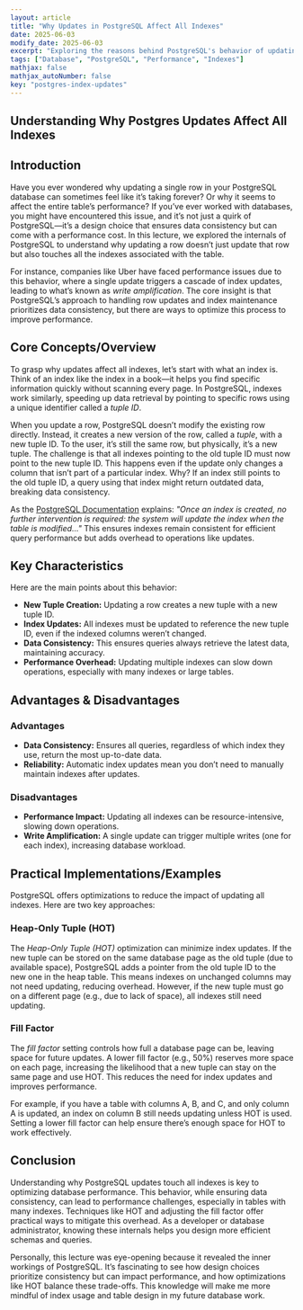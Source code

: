 ```yaml
---
layout: article
title: "Why Updates in PostgreSQL Affect All Indexes"
date: 2025-06-03
modify_date: 2025-06-03
excerpt: "Exploring the reasons behind PostgreSQL's behavior of updating all indexes during row updates and how to optimize it."
tags: ["Database", "PostgreSQL", "Performance", "Indexes"]
mathjax: false
mathjax_autoNumber: false
key: "postgres-index-updates"
---
```


## Understanding Why Postgres Updates Affect All Indexes

## Introduction

Have you ever wondered why updating a single row in your PostgreSQL database can sometimes feel like it’s taking forever? Or why it seems to affect the entire table’s performance? If you’ve ever worked with databases, you might have encountered this issue, and it’s not just a quirk of PostgreSQL—it’s a design choice that ensures data consistency but can come with a performance cost. In this lecture, we explored the internals of PostgreSQL to understand why updating a row doesn’t just update that row but also touches all the indexes associated with the table.

For instance, companies like Uber have faced performance issues due to this behavior, where a single update triggers a cascade of index updates, leading to what’s known as *write amplification*. The core insight is that PostgreSQL’s approach to handling row updates and index maintenance prioritizes data consistency, but there are ways to optimize this process to improve performance.

## Core Concepts/Overview

To grasp why updates affect all indexes, let’s start with what an index is. Think of an index like the index in a book—it helps you find specific information quickly without scanning every page. In PostgreSQL, indexes work similarly, speeding up data retrieval by pointing to specific rows using a unique identifier called a *tuple ID*.

When you update a row, PostgreSQL doesn’t modify the existing row directly. Instead, it creates a new version of the row, called a *tuple*, with a new tuple ID. To the user, it’s still the same row, but physically, it’s a new tuple. The challenge is that all indexes pointing to the old tuple ID must now point to the new tuple ID. This happens even if the update only changes a column that isn’t part of a particular index. Why? If an index still points to the old tuple ID, a query using that index might return outdated data, breaking data consistency.

As the [PostgreSQL Documentation](https://www.postgresql.org/docs/current/indexes-intro.html) explains: *"Once an index is created, no further intervention is required: the system will update the index when the table is modified..."* This ensures indexes remain consistent for efficient query performance but adds overhead to operations like updates.

## Key Characteristics

Here are the main points about this behavior:

- **New Tuple Creation:** Updating a row creates a new tuple with a new tuple ID.
- **Index Updates:** All indexes must be updated to reference the new tuple ID, even if the indexed columns weren’t changed.
- **Data Consistency:** This ensures queries always retrieve the latest data, maintaining accuracy.
- **Performance Overhead:** Updating multiple indexes can slow down operations, especially with many indexes or large tables.

## Advantages & Disadvantages

### Advantages

- **Data Consistency:** Ensures all queries, regardless of which index they use, return the most up-to-date data.
- **Reliability:** Automatic index updates mean you don’t need to manually maintain indexes after updates.

### Disadvantages

- **Performance Impact:** Updating all indexes can be resource-intensive, slowing down operations.
- **Write Amplification:** A single update can trigger multiple writes (one for each index), increasing database workload.

## Practical Implementations/Examples

PostgreSQL offers optimizations to reduce the impact of updating all indexes. Here are two key approaches:

### Heap-Only Tuple (HOT)

The *Heap-Only Tuple (HOT)* optimization can minimize index updates. If the new tuple can be stored on the same database page as the old tuple (due to available space), PostgreSQL adds a pointer from the old tuple ID to the new one in the heap table. This means indexes on unchanged columns may not need updating, reducing overhead. However, if the new tuple must go on a different page (e.g., due to lack of space), all indexes still need updating.

### Fill Factor

The *fill factor* setting controls how full a database page can be, leaving space for future updates. A lower fill factor (e.g., 50%) reserves more space on each page, increasing the likelihood that a new tuple can stay on the same page and use HOT. This reduces the need for index updates and improves performance.

For example, if you have a table with columns A, B, and C, and only column A is updated, an index on column B still needs updating unless HOT is used. Setting a lower fill factor can help ensure there’s enough space for HOT to work effectively.

## Conclusion

Understanding why PostgreSQL updates touch all indexes is key to optimizing database performance. This behavior, while ensuring data consistency, can lead to performance challenges, especially in tables with many indexes. Techniques like HOT and adjusting the fill factor offer practical ways to mitigate this overhead. As a developer or database administrator, knowing these internals helps you design more efficient schemas and queries.

Personally, this lecture was eye-opening because it revealed the inner workings of PostgreSQL. It’s fascinating to see how design choices prioritize consistency but can impact performance, and how optimizations like HOT balance these trade-offs. This knowledge will make me more mindful of index usage and table design in my future database work.

